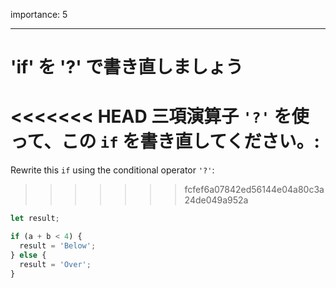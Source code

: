 importance: 5

---

# 'if' を '?' で書き直しましょう

<<<<<<< HEAD
三項演算子 `'?'` を使って、この `if` を書き直してください。:
=======
Rewrite this `if` using the conditional operator `'?'`:
>>>>>>> fcfef6a07842ed56144e04a80c3a24de049a952a

```js
let result;

if (a + b < 4) {
  result = 'Below';
} else {
  result = 'Over';
}
```
